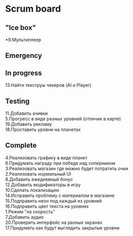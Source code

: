# Scrum board

"Ice box"
--------------------- 
*9.Мультиплеер  


Emergency
---------------------

In progress
---------------------
13.Найти текструы чекеров (AI и Player)  

Testing
---------------------
11.Добавить ачивки  
5.Прогресс в виде разных уровней (отличие в карте)  
19.Добавить рекламу  
18.Проставить уровни на планетах  

Complete
---------------------
4.Реализовать графику в виде планет  
6.Придумать награду при победе над соперником  
3.Реализовать магазин где можно будет потратить очки  
2.Реализовать нормальный UI  
8.Добавить ежедневный бонус  
12.Добавить модификаторы в игру  
10.Сделать локализацию  
14.Исправить проблему с материалом в магазине  
15.Подправить неон под каждый из уровней  
16.Подправить цвет текста на уровнях  
1.Режим "на скорость"  
7.Добавить аудио  
20.Проверить интерфейс на разных экранах  
17.Придумать как будут выглядить закрытые уровни  
